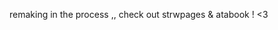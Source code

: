 remaking in the process ,, check out strwpages & atabook ! <3
<!---
professinalwigsnatcher/professinalwigsnatcher is a ✨ special ✨ repository because its `README.md` (this file) appears on your GitHub profile.
You can click the Preview link to take a look at your changes.
--->
